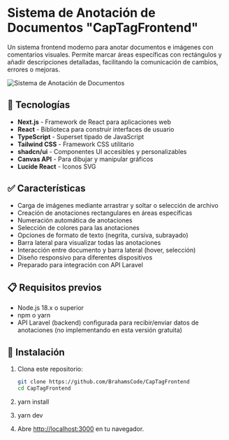 # Sistema de Anotación de Documentos "CapTagFrontend"

Un sistema frontend moderno para anotar documentos e imágenes con comentarios visuales. Permite marcar áreas específicas con rectángulos y añadir descripciones detalladas, facilitando la comunicación de cambios, errores o mejoras.

![Sistema de Anotación de Documentos](https://hebbkx1anhila5yf.public.blob.vercel-storage.com/image-4G6ieSUhGvlDNP01FmymOmOQZy64Ur.png)

## 🚀 Tecnologías

- **Next.js** - Framework de React para aplicaciones web
- **React** - Biblioteca para construir interfaces de usuario
- **TypeScript** - Superset tipado de JavaScript
- **Tailwind CSS** - Framework CSS utilitario
- **shadcn/ui** - Componentes UI accesibles y personalizables
- **Canvas API** - Para dibujar y manipular gráficos
- **Lucide React** - Iconos SVG

## ✅ Características

- Carga de imágenes mediante arrastrar y soltar o selección de archivo
- Creación de anotaciones rectangulares en áreas específicas
- Numeración automática de anotaciones
- Selección de colores para las anotaciones
- Opciones de formato de texto (negrita, cursiva, subrayado)
- Barra lateral para visualizar todas las anotaciones
- Interacción entre documento y barra lateral (hover, selección)
- Diseño responsivo para diferentes dispositivos
- Preparado para integración con API Laravel

## 📋 Requisitos previos

- Node.js 18.x o superior
- npm o yarn
- API Laravel (backend) configurada para recibir/enviar datos de anotaciones (no implementando en esta versión gratuita)

## 🔧 Instalación

1. Clona este repositorio:
   ```bash
   git clone https://github.com/BrahamsCode/CapTagFrontend
   cd CapTagFrontend
   
2. yarn install

3. yarn dev
   
4. Abre [http://localhost:3000](http://localhost:3000) en tu navegador.